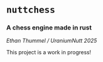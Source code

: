 # `nuttchess`

### A chess engine made in rust 

*Ethan Thummel / UraniumNutt 2025*

This project is a work in progress!


